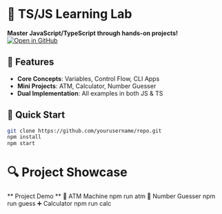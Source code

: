 # 🚀 TS/JS Learning Lab

**Master JavaScript/TypeScript through hands-on projects!**  
[![Open in GitHub](https://img.shields.io/badge/⭐_Star-This_Repo-blue?style=flat)](https://github.com/yourusername/repo)

## 🧩 Features
- **Core Concepts**: Variables, Control Flow, CLI Apps
- **Mini Projects**: ATM, Calculator, Number Guesser
- **Dual Implementation**: All examples in both JS & TS

## 🚀 Quick Start
```bash
git clone https://github.com/yourusername/repo.git
npm install
npm start
```
# 🔍 Project Showcase
 ** Project	Demo **
🏦 ATM Machine	npm run atm
🎲 Number Guesser	npm run guess
➕ Calculator	npm run calc
